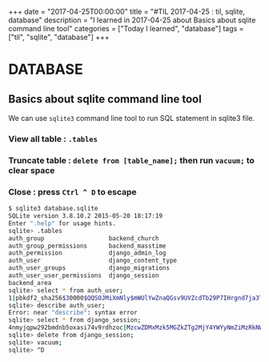 +++
date = "2017-04-25T00:00:00"
title = "#TIL 2017-04-25 : til, sqlite, database"
description = "I learned in 2017-04-25 about Basics about sqlite command line tool"
categories = ["Today I learned", "database"]
tags = ["til", "sqlite", "database"]
+++


# DATABASE

## Basics about sqlite command line tool

We can use `sqlite3` command line tool to run SQL statement in sqlite3 file.

### View all table : `.tables`
### Truncate table : `delete from [table_name];` then run `vacuum;` to clear space
### Close : press `Ctrl ^ D` to escape

```bash
$ sqlite3 database.sqlite
SQLite version 3.8.10.2 2015-05-20 18:17:19
Enter ".help" for usage hints.
sqlite> .tables
auth_group                  backend_church
auth_group_permissions      backend_masstime
auth_permission             django_admin_log
auth_user                   django_content_type
auth_user_groups            django_migrations
auth_user_user_permissions  django_session
backend_area
sqlite> select * from auth_user;
1|pbkdf2_sha256$30000$QQSOJMiXmNly$mWUlYwZnaQGsv9UVZcdTb29P7IHrgnd7ja3T/uwFqvw=|2017-03-25 15:06:40.528549|1|||hi@khanhicetea.com|1|1|2017-03-25 15:06:23.822489|admin
sqlite> describe auth_user;
Error: near "describe": syntax error
sqlite> select * from django_session;
4nmyjqpw292bmdnb5oxasi74v9rdhzoc|MzcwZDMxMzk5MGZkZTg2MjY4YWYyNmZiMzRkNWQwOTVjYzczODk5OTp7Il9hdXRoX3VzZXJfaGFzaCI6IjhlZTZjM2NhOGJjNWU4ODU0ZGE3NTYzYmQ4M2FkYzA0MGI4NTI4NzgiLCJfYXV0aF91c2VyX2JhY2tlbmQiOiJkamFuZ28uY29udHJpYi5hdXRoLmJhY2tlbmRzLk1vZGVsQmFja2VuZCIsIl9hdXRoX3VzZXJfaWQiOiIxIn0=|2017-04-08 15:06:40.530786
sqlite> delete from django_session;
sqlite> vacuum;
sqlite> ^D
```

